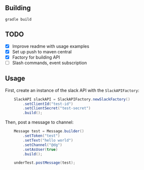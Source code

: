 ## Building

`gradle build`

## TODO

* [x] Improve readme with usage examples
* [x] Set up push to maven central
* [x] Factory for building API
* [ ] Slash commands, event subscription

## Usage
First, create an instance of the slack API with the `SlackAPIFactory`:

```java
    SlackAPI slackAPI = SlackAPIFactory.newSlackFactory()
        .setClientId("test-id")
        .setClientSecret("test-secret")
        .build();
```

Then, post a message to channel:

```java
    Message test = Message.builder()
        .setToken("test")
        .setText("hello world")
        .setChannel("@dg")
        .setAsUser(true)
        .build();

    underTest.postMessage(test);
```